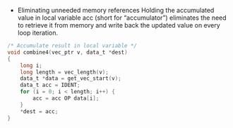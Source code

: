 - Eliminating unneeded memory references
Holding the accumulated value in local variable acc (short for “accumulator”) eliminates the need to retrieve
it from memory and write back the updated value on every loop iteration.
```c
/* Accumulate result in local variable */
void combine4(vec_ptr v, data_t *dest)
{
    long i;
    long length = vec_length(v);
    data_t *data = get_vec_start(v);
    data_t acc = IDENT;
    for (i = 0; i < length; i++) {
        acc = acc OP data[i];
    }
    *dest = acc;
}
```